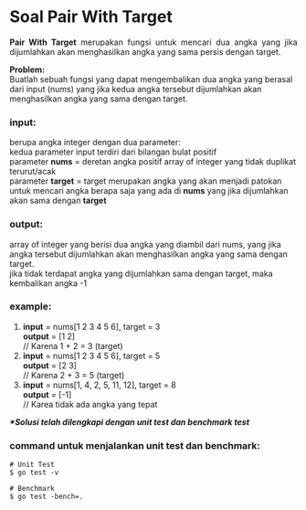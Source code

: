 # Soal Pair With Target

<p align=justify><b>Pair With Target</b> merupakan fungsi untuk mencari dua angka yang jika dijumlahkan akan menghasilkan angka yang sama persis dengan target.
</p>

<b>Problem:</b><br>
Buatlah sebuah fungsi yang dapat mengembalikan dua angka yang berasal dari input (nums) yang jika kedua angka tersebut dijumlahkan akan menghasilkan angka yang sama dengan target.
<br>

### input:

berupa angka integer dengan dua parameter:<br>
kedua parameter input terdiri dari bilangan bulat positif<br>
parameter <b>nums</b> = deretan angka positif array of integer yang tidak duplikat terurut/acak<br>
parameter <b>target</b> = target merupakan angka yang akan menjadi patokan untuk mencari angka berapa saja yang ada di <b>nums</b> yang jika dijumlahkan akan sama dengan <b>target</b>
<br>

### output:

array of integer yang berisi dua angka yang diambil dari nums, yang jika angka tersebut dijumlahkan akan menghasilkan angka yang sama dengan target.\
jika tidak terdapat angka yang dijumlahkan sama dengan target, maka kembalikan angka -1
<br>

### example:

1. <b>input</b> = nums[1 2 3 4 5 6], target = 3<br> <b>output</b> = [1 2]<br> // Karena 1 + 2 = 3 (target) 
2. <b>input</b> = nums[1 2 3 4 5 6], target = 5<br> <b>output</b> = [2 3]<br> // Karena 2 + 3 = 5 (target) 
3. <b>input</b> = nums[1, 4, 2, 5, 11, 12], target = 8<br> <b>output</b> = [-1]<br> // Karea tidak ada angka yang tepat


<i><b>*Solusi telah dilengkapi dengan unit test dan benchmark test</b></i>

### command untuk menjalankan unit test dan benchmark:

```
# Unit Test
$ go test -v

# Benchmark
$ go test -bench=.
```
